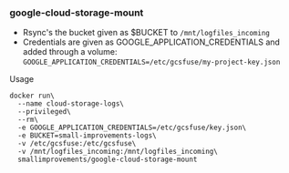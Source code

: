 ### google-cloud-storage-mount

* Rsync's the bucket given as $BUCKET to `/mnt/logfiles_incoming`
* Credentials are given as GOOGLE_APPLICATION_CREDENTIALS and added through a volume: `GOOGLE_APPLICATION_CREDENTIALS=/etc/gcsfuse/my-project-key.json`

Usage
```
docker run\
  --name cloud-storage-logs\
  --privileged\
  --rm\
  -e GOOGLE_APPLICATION_CREDENTIALS=/etc/gcsfuse/key.json\
  -e BUCKET=small-improvements-logs\
  -v /etc/gcsfuse:/etc/gcsfuse\
  -v /mnt/logfiles_incoming:/mnt/logfiles_incoming\
  smallimprovements/google-cloud-storage-mount
```
